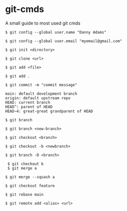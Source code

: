 # git-cmds
A small guide to most used git cmds

`$ git config --global user.name "Danny Adams"`

`$ git config --global user.email "myemail@gmail.com"`

`$ git init <directory>`

`$ git clone <url>`

`$ git add <file>`

`$ git add .`

`$ git commit -m "commit message"`

```
main: default development branch
origin: default upstream repo
HEAD: current branch
HEAD^: parent of HEAD
HEAD~4: great-great grandparent of HEAD
```

`$ git branch`

`$ git branch <new-branch>`

`$ git checkout <branch>`

`$ git checkout -b <newbranch>`

`$ git branch -D <branch>`

```
 $ git checkout b
 $ git merge a
```

`$ git merge --squash a`

```
$ git checkout feature

$ git rebase main
```

```
$ git remote add <alias> <url>
```
 
